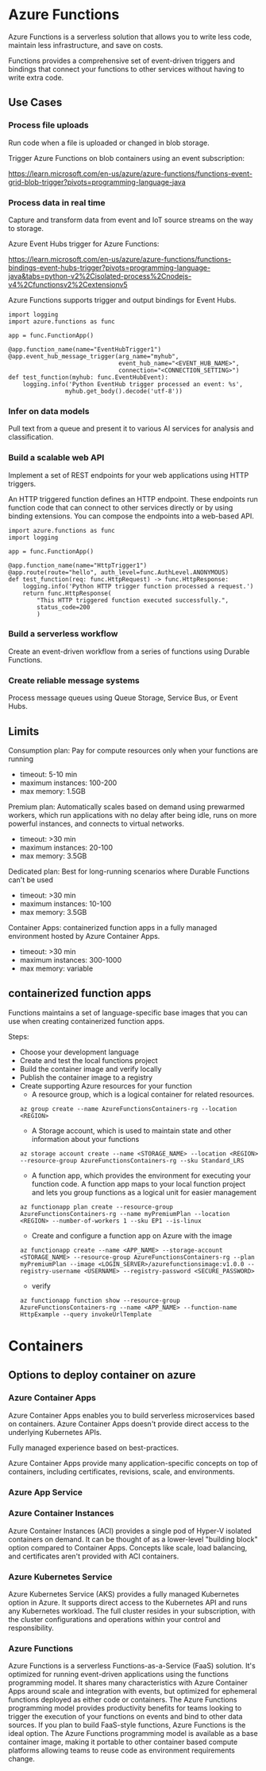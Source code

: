 # Azure Functions

Azure Functions is a serverless solution that allows you to write less code, maintain less infrastructure, and save on costs.

Functions provides a comprehensive set of event-driven triggers and bindings that connect your functions to other services without having to write extra code.

## Use Cases

###  Process file uploads

Run code when a file is uploaded or changed in blob storage.

Trigger Azure Functions on blob containers using an event subscription:

https://learn.microsoft.com/en-us/azure/azure-functions/functions-event-grid-blob-trigger?pivots=programming-language-java

### Process data in real time

Capture and transform data from event and IoT source streams on the way to storage.

Azure Event Hubs trigger for Azure Functions:

https://learn.microsoft.com/en-us/azure/azure-functions/functions-bindings-event-hubs-trigger?pivots=programming-language-java&tabs=python-v2%2Cisolated-process%2Cnodejs-v4%2Cfunctionsv2%2Cextensionv5

Azure Functions supports trigger and output bindings for Event Hubs.

```
import logging
import azure.functions as func

app = func.FunctionApp()

@app.function_name(name="EventHubTrigger1")
@app.event_hub_message_trigger(arg_name="myhub", 
                               event_hub_name="<EVENT_HUB_NAME>",
                               connection="<CONNECTION_SETTING>") 
def test_function(myhub: func.EventHubEvent):
    logging.info('Python EventHub trigger processed an event: %s',
                myhub.get_body().decode('utf-8'))
```

### Infer on data models

Pull text from a queue and present it to various AI services for analysis and classification.

### Build a scalable web API 

Implement a set of REST endpoints for your web applications using HTTP triggers.

An HTTP triggered function defines an HTTP endpoint. These endpoints run function code that can connect to other services directly or by using binding extensions. You can compose the endpoints into a web-based API.

```
import azure.functions as func
import logging

app = func.FunctionApp()

@app.function_name(name="HttpTrigger1")
@app.route(route="hello", auth_level=func.AuthLevel.ANONYMOUS)
def test_function(req: func.HttpRequest) -> func.HttpResponse:
    logging.info('Python HTTP trigger function processed a request.')
    return func.HttpResponse(
        "This HTTP triggered function executed successfully.",
        status_code=200
        )
```

### Build a serverless workflow 

Create an event-driven workflow from a series of functions using Durable Functions.

### Create reliable message systems 

Process message queues using Queue Storage, Service Bus, or Event Hubs.

## Limits

Consumption plan: Pay for compute resources only when your functions are running
- timeout: 5-10 min
- maximum instances: 100-200
- max memory: 1.5GB

Premium plan: Automatically scales based on demand using prewarmed workers, which run applications with no delay after being idle, runs on more powerful instances, and connects to virtual networks.
- timeout: >30 min
- maximum instances: 20-100
- max memory: 3.5GB

Dedicated plan: Best for long-running scenarios where Durable Functions can't be used
- timeout: >30 min
- maximum instances: 10-100
- max memory: 3.5GB

Container Apps: containerized function apps in a fully managed environment hosted by Azure Container Apps.
- timeout: >30 min
- maximum instances: 300-1000
- max memory: variable

## containerized function apps

Functions maintains a set of language-specific base images that you can use when creating containerized function apps.

Steps:
- Choose your development language
- Create and test the local functions project
- Build the container image and verify locally
- Publish the container image to a registry
- Create supporting Azure resources for your function
  - A resource group, which is a logical container for related resources.
  ```
  az group create --name AzureFunctionsContainers-rg --location <REGION>
  ```
  - A Storage account, which is used to maintain state and other information about your functions
  ```
  az storage account create --name <STORAGE_NAME> --location <REGION> --resource-group AzureFunctionsContainers-rg --sku Standard_LRS
  ```
  - A function app, which provides the environment for executing your function code. A function app maps to your local function project and lets you group functions as a logical unit for easier management
  ```
  az functionapp plan create --resource-group AzureFunctionsContainers-rg --name myPremiumPlan --location <REGION> --number-of-workers 1 --sku EP1 --is-linux
  ```
  - Create and configure a function app on Azure with the image
  ```
  az functionapp create --name <APP_NAME> --storage-account <STORAGE_NAME> --resource-group AzureFunctionsContainers-rg --plan myPremiumPlan --image <LOGIN_SERVER>/azurefunctionsimage:v1.0.0 --registry-username <USERNAME> --registry-password <SECURE_PASSWORD>
  ```
  - verify
  ```
  az functionapp function show --resource-group AzureFunctionsContainers-rg --name <APP_NAME> --function-name HttpExample --query invokeUrlTemplate
  ```

# Containers

## Options to deploy container on azure

### Azure Container Apps

Azure Container Apps enables you to build serverless microservices based on containers. 
Azure Container Apps doesn't provide direct access to the underlying Kubernetes APIs.

Fully managed experience based on best-practices.

Azure Container Apps provide many application-specific concepts on top of containers, including certificates, revisions, scale, and environments.

### Azure App Service

### Azure Container Instances

Azure Container Instances (ACI) provides a single pod of Hyper-V isolated containers on demand. 
It can be thought of as a lower-level "building block" option compared to Container Apps. 
Concepts like scale, load balancing, and certificates aren't provided with ACI containers.

### Azure Kubernetes Service

Azure Kubernetes Service (AKS) provides a fully managed Kubernetes option in Azure. 
It supports direct access to the Kubernetes API and runs any Kubernetes workload. 
The full cluster resides in your subscription, with the cluster configurations and operations within your control and responsibility.

### Azure Functions

Azure Functions is a serverless Functions-as-a-Service (FaaS) solution. 
It's optimized for running event-driven applications using the functions programming model. 
It shares many characteristics with Azure Container Apps around scale and integration with events, but optimized for ephemeral functions deployed as either code or containers. 
The Azure Functions programming model provides productivity benefits for teams looking to trigger the execution of your functions on events and bind to other data sources. 
If you plan to build FaaS-style functions, Azure Functions is the ideal option. 
The Azure Functions programming model is available as a base container image, making it portable to other container based compute platforms allowing teams to reuse code as environment requirements change.


